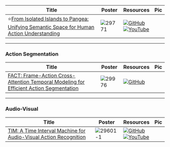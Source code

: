 |Title|Poster|Resources|Pic|
|------|------|------|------|
| ⭐[From Isolated Islands to Pangea: Unifying Semantic Space for Human Action Understanding ](https://openaccess.thecvf.com/content/CVPR2024/html/Li_From_Isolated_Islands_to_Pangea_Unifying_Semantic_Space_for_Human_CVPR_2024_paper.html)| ![29771](https://github.com/HeChengHui/CVPR2024/assets/84503515/7517f369-e971-4c7f-b3ed-e3d07979212c)| [![GitHub](https://img.shields.io/github/stars/DirtyHarryLYL/Sandwich?style=social)](https://github.com/DirtyHarryLYL/Sandwich)<br> [![YouTube](https://img.shields.io/badge/YouTube-%23FF0000.svg?style=for-the-badge&logo=YouTube&logoColor=white)](https://www.youtube.com/watch?v=abv-KFMOV-o)

---

### Action Segmentation
|Title|Poster|Resources|Pic|
|------|------|------|------|
| [FACT: Frame-Action Cross-Attention Temporal Modeling for Efficient Action Segmentation ](https://openaccess.thecvf.com/content/CVPR2024/html/Lu_FACT_Frame-Action_Cross-Attention_Temporal_Modeling_for_Efficient_Action_Segmentation_CVPR_2024_paper.html)| ![29976](https://github.com/HeChengHui/CVPR2024/assets/84503515/d925f46a-1c63-4105-a359-19ef0326ced5)| [![GitHub](https://img.shields.io/github/stars/ZijiaLewisLu/CVPR2024-FACT?style=social)](https://github.com/ZijiaLewisLu/CVPR2024-FACT)

---

### Audio-Visual
|Title|Poster|Resources|Pic|
|------|------|------|------|
| [ TIM: A Time Interval Machine for Audio-Visual Action Recognition ](https://openaccess.thecvf.com/content/CVPR2024/html/Chalk_TIM_A_Time_Interval_Machine_for_Audio-Visual_Action_Recognition_CVPR_2024_paper.html)| ![29601-1](https://github.com/HeChengHui/CVPR2024/assets/84503515/a1735e29-aa77-47b7-aaa3-25539404546c)| [![GitHub](https://img.shields.io/github/stars/JacobChalk/TIM?style=social)](https://github.com/JacobChalk/TIM)<br> [![YouTube](https://img.shields.io/badge/YouTube-%23FF0000.svg?style=for-the-badge&logo=YouTube&logoColor=white)](https://www.youtube.com/watch?v=uEWc5EpZJg4)
